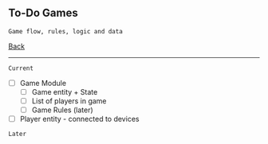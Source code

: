 To-Do Games
-----

    Game flow, rules, logic and data

[Back](todo-main.md)

-----

`Current`
- [ ] Game Module
    - [ ] Game entity + State
    - [ ] List of players in game
    - [ ] Game Rules (later)
- [ ] Player entity - connected to devices

`Later`